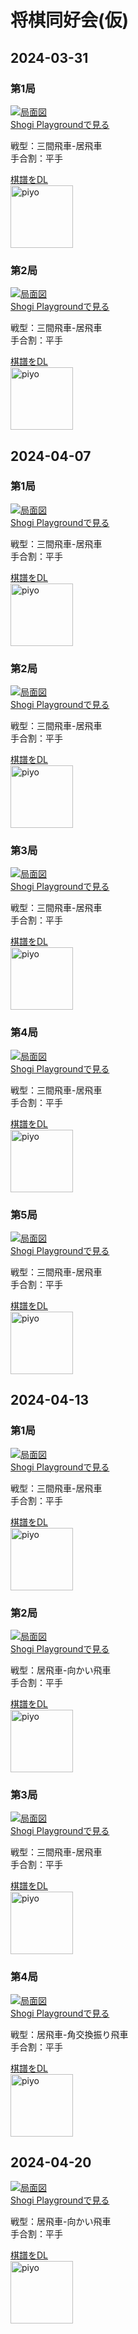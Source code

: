 # 将棋同好会(仮)

## 2024-03-31

### 第1局

[![局面図](images/20240331_01_thumb.png)]()  
[Shogi Playgroundで見る]()

戦型：三間飛車-居飛車  
手合割：平手

[棋譜をDL](kifs/20240331_01.kif)  
[<img src="images/piyo_link.png" alt="piyo" width="100" />](piyoshogi://?url=https://reqweldzen.github.io/OSC/kifs/20240331_01.kif)

### 第2局

[![局面図](images/20240331_02_thumb.png)]()  
[Shogi Playgroundで見る]()

戦型：三間飛車-居飛車  
手合割：平手

[棋譜をDL](kifs/20240331_02.kif)  
[<img src="images/piyo_link.png" alt="piyo" width="100" />](piyoshogi://?url=https://reqweldzen.github.io/OSC/kifs/20240331_02.kif)

## 2024-04-07

### 第1局

[![局面図](images/20240407_01_thumb.png)]()  
[Shogi Playgroundで見る]()

戦型：三間飛車-居飛車  
手合割：平手

[棋譜をDL](kifs/20240407_01.kif)  
[<img src="images/piyo_link.png" alt="piyo" width="100" />](piyoshogi://?url=https://reqweldzen.github.io/OSC/kifs/20240407_01.kif)

### 第2局

[![局面図](images/20240407_02_thumb.png)]()  
[Shogi Playgroundで見る]()

戦型：三間飛車-居飛車  
手合割：平手

[棋譜をDL](kifs/20240407_02.kif)  
[<img src="images/piyo_link.png" alt="piyo" width="100" />](piyoshogi://?url=https://reqweldzen.github.io/OSC/kifs/20240407_02.kif)

### 第3局

[![局面図](images/20240407_03_thumb.png)]()  
[Shogi Playgroundで見る]()

戦型：三間飛車-居飛車  
手合割：平手

[棋譜をDL](kifs/20240407_03.kif)  
[<img src="images/piyo_link.png" alt="piyo" width="100" />](piyoshogi://?url=https://reqweldzen.github.io/OSC/kifs/20240407_03.kif)

### 第4局

[![局面図](images/20240407_04_thumb.png)]()  
[Shogi Playgroundで見る]()

戦型：三間飛車-居飛車  
手合割：平手

[棋譜をDL](kifs/20240407_04.kif)  
[<img src="images/piyo_link.png" alt="piyo" width="100" />](piyoshogi://?url=https://reqweldzen.github.io/OSC/kifs/20240407_04.kif)

### 第5局

[![局面図](images/20240407_05_thumb.png)]()  
[Shogi Playgroundで見る]()

戦型：三間飛車-居飛車  
手合割：平手

[棋譜をDL](kifs/20240407_05.kif)  
[<img src="images/piyo_link.png" alt="piyo" width="100" />](piyoshogi://?url=https://reqweldzen.github.io/OSC/kifs/20240407_05.kif.kif)

## 2024-04-13

### 第1局

[![局面図](images/20240413_01_thumb.png)](https://kifu.co/3Rbx)  
[Shogi Playgroundで見る](https://kifu.co/3Rbx)

戦型：三間飛車-居飛車  
手合割：平手

[棋譜をDL](kifs/20240413_01.kif)  
[<img src="images/piyo_link.png" alt="piyo" width="100" />](piyoshogi://?url=https://reqweldzen.github.io/OSC/kifs/20240413_01.kif)

### 第2局

[![局面図](images/20240413_02_thumb.png)](https://kifu.co/eBVB)  
[Shogi Playgroundで見る](https://kifu.co/eBVB)

戦型：居飛車-向かい飛車  
手合割：平手

[棋譜をDL](kifs/20240413_02.kif)  
[<img src="images/piyo_link.png" alt="piyo" width="100" />](piyoshogi://?url=https://reqweldzen.github.io/OSC/kifs/20240413_02.kif)

### 第3局

[![局面図](images/20240413_03_thumb.png)](https://kifu.co/O7d8)  
[Shogi Playgroundで見る](https://kifu.co/O7d8)

戦型：三間飛車-居飛車  
手合割：平手

[棋譜をDL](kifs/20240413_03.kif)  
[<img src="images/piyo_link.png" alt="piyo" width="100" />](piyoshogi://?url=https://reqweldzen.github.io/OSC/kifs/20240413_03.kif)

### 第4局

[![局面図](images/20240413_04_thumb.png)](https://kifu.co/8RL3)  
[Shogi Playgroundで見る](https://kifu.co/8RL3)

戦型：居飛車-角交換振り飛車  
手合割：平手

[棋譜をDL](kifs/20240413_04.kif)  
[<img src="images/piyo_link.png" alt="piyo" width="100" />](piyoshogi://?url=https://reqweldzen.github.io/OSC/kifs/20240413_04.kif)

## 2024-04-20

[![局面図](images/20240420_01_thumb.png)](https://kifu.co/Agp4)  
[Shogi Playgroundで見る](https://kifu.co/Agp4)

戦型：居飛車-向かい飛車  
手合割：平手

[棋譜をDL](kifs/20240420_01.kif)  
[<img src="images/piyo_link.png" alt="piyo" width="100" />](piyoshogi://?url=https://reqweldzen.github.io/OSC/kifs/20240420_01.kif)